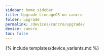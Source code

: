 ```yaml
---
sidebar: home_sidebar
title: Upgrade LineageOS on cancro
folder: upgrade
permalink: /devices/cancro/upgrade/
device: cancro
toc: false
---
```

{% include templates/device_variants.md %}
